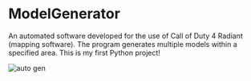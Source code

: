 # ModelGenerator
An automated software developed for the use of Call of Duty 4 Radiant (mapping software). The program generates multiple models within a specified area. This is my first Python project!


![auto gen](https://user-images.githubusercontent.com/24877186/27005035-65dd1f18-4e0d-11e7-99f0-67768fb0ddc5.png)

